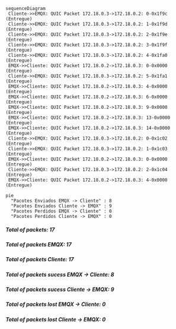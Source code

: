 ```mermaid
sequenceDiagram
 Cliente->>EMQX: QUIC Packet 172.18.0.3->172.18.0.2: 0-0x1f9c (Entregue)
 Cliente->>EMQX: QUIC Packet 172.18.0.3->172.18.0.2: 1-0x1f9d (Entregue)
 Cliente->>EMQX: QUIC Packet 172.18.0.3->172.18.0.2: 2-0x1f9e (Entregue)
 Cliente->>EMQX: QUIC Packet 172.18.0.3->172.18.0.2: 3-0x1f9f (Entregue)
 Cliente->>EMQX: QUIC Packet 172.18.0.3->172.18.0.2: 4-0x1fa0 (Entregue)
 EMQX->>Cliente: QUIC Packet 172.18.0.2->172.18.0.3: 0-0x0000 (Entregue)
 Cliente->>EMQX: QUIC Packet 172.18.0.3->172.18.0.2: 5-0x1fa1 (Entregue)
 EMQX->>Cliente: QUIC Packet 172.18.0.2->172.18.0.3: 4-0x0000 (Entregue)
 EMQX->>Cliente: QUIC Packet 172.18.0.2->172.18.0.3: 6-0x0000 (Entregue)
 EMQX->>Cliente: QUIC Packet 172.18.0.2->172.18.0.3: 9-0x0000 (Entregue)
 EMQX->>Cliente: QUIC Packet 172.18.0.2->172.18.0.3: 13-0x0000 (Entregue)
 EMQX->>Cliente: QUIC Packet 172.18.0.2->172.18.0.3: 14-0x0000 (Entregue)
 Cliente->>EMQX: QUIC Packet 172.18.0.3->172.18.0.2: 0-0x1c02 (Entregue)
 Cliente->>EMQX: QUIC Packet 172.18.0.3->172.18.0.2: 1-0x1c03 (Entregue)
 EMQX->>Cliente: QUIC Packet 172.18.0.2->172.18.0.3: 0-0x0000 (Entregue)
 Cliente->>EMQX: QUIC Packet 172.18.0.3->172.18.0.2: 2-0x1c04 (Entregue)
 EMQX->>Cliente: QUIC Packet 172.18.0.2->172.18.0.3: 4-0x0000 (Entregue)
```
```mermaid
pie
  "Pacotes Enviados EMQX -> Cliente" : 8
  "Pacotes Enviados Cliente -> EMQX" : 9
  "Pacotes Perdidos EMQX -> Cliente" : 0
  "Pacotes Perdidos Cliente -> EMQX" : 0
```
##### Total of packets: 17
##### Total of packets EMQX: 17
##### Total of packets Cliente: 17
##### Total of packets sucess EMQX -> Cliente: 8
##### Total of packets sucess Cliente -> EMQX: 9
##### Total of packets lost EMQX -> Cliente: 0
##### Total of packets lost Cliente -> EMQX: 0

